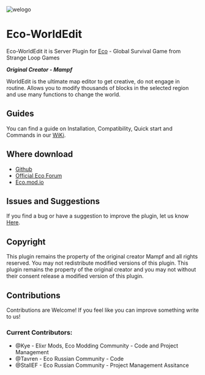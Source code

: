 ![welogo](https://camo.githubusercontent.com/7d1821457dd2e5283999a7cf587d78a99b933dfac2efc8e2c8e8bde0fe5dfe34/68747470733a2f2f63646e2e646973636f72646170702e636f6d2f6174746163686d656e74732f3834373336383539313939373430333136362f3834383235353939313534323731303237322f50522e6a7067)
# Eco-WorldEdit
Eco-WorldEdit it is Server Plugin for [Eco](https://play.eco/ "Eco site") - Global Survival Game from Strange Loop Games

***Original Creator - Mampf***

WorldEdit is the ultimate map editor to get creative, do not engage in routine. 
Allows you to modify thousands of blocks in the selected region and use many functions to change the world.

## Guides
You can find a guide on Installation, Compatibility, Quick start and Commands in our [WiKi](https://github.com/TheKye/Eco-WorldEdit/wiki/ "WiKi").

## Where download
* [Github](https://github.com/TheKye/Eco-WorldEdit/releases/ "Github")
* [Official Eco Forum](https://forum.play.eco/filebase/file/346-world-edit-beta-release/ "Official Eco Forums")
* [Eco.mod.io](https://eco.mod.io/ecoworldedit/ "Eco.mod.io")

## Issues and Suggestions
If you find a bug or have a suggestion to improve the plugin, let us know [Here](https://github.com/TheKye/Eco-WorldEdit/issues/ "Github").

## Сopyright
This plugin remains the property of the original creator Mampf and all rights reserved. 
You may not redistribute modified versions of this plugin. This plugin remains the property of the original creator and you may not without their consent release a modified version of this plugin.

## Contributions
Contributions are Welcome! If you feel like you can improve something write to us!

### Current Contributors:
* @Kye - Elixr Mods, Eco Modding Community - Code and Project Management
* @Tavren - Eco Russian Community - Code
* @StallEF - Eco Russian Community - Project Management Assitance